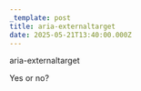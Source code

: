 ```yaml
---
_template: post
title: aria-externaltarget
date: 2025-05-21T13:40:00.000Z
---
```

aria-externaltarget

Yes or no?
